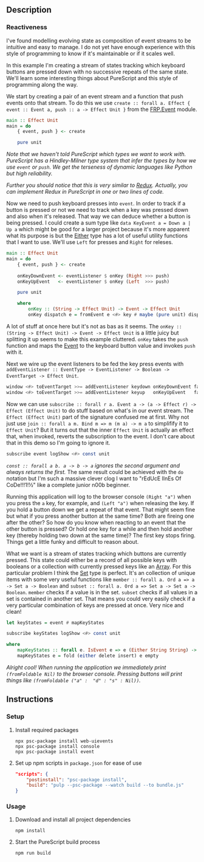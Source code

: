 ## Description
### Reactiveness
I've found modelling evolving state as composition of event streams to be intuitive and easy to manage. I do not yet have enough experience with this style of programming to know if it's maintainable or if it scales well.

In this example I'm creating a stream of states tracking which keyboard buttons are pressed down with no successive repeats of the same state. We'll learn some interesting things about PureScript and this style of programming along the way.

We start by creating a pair of an event stream and a function that push events onto that stream. To do this we use `create :: forall a. Effect { event :: Event a, push :: a -> Effect Unit }` from the [FRP.Event](https://pursuit.purescript.org/packages/purescript-event/1.2.4/docs/FRP.Event) module.
```purescript
main :: Effect Unit
main = do
    { event, push } <- create

    pure unit
```
*Note that we haven't told PureScript which types we want to work with. PureScript has a Hindley-Milner type system that infer the types by how we use `event` or `push`. We get the terseness of dynamic languages like Python but high reliability.*

*Further you should notice that this is very similar to [Redux](https://redux.js.org/). Actually, you can implement Redux in PureScript in one or two lines of code.*

Now we need to push keyboard presses into `event`. In order to track if a button is pressed or not we need to track when a key was pressed down and also when it's released. That way we can deduce whether a button is being pressed. I could create a sum type like `data KeyEvent a = Down a | Up a` which might be good for a larger project because it's more apparent what its purpose is but the [Either](https://pursuit.purescript.org/packages/purescript-either/4.1.1/docs/Data.Either#t:Either) type has a lot of useful utility functions that I want to use. We'll use `Left` for presses and `Right` for releses.
```purescript
main :: Effect Unit
main = do
    { event, push } <- create
    
    onKeyDownEvent <- eventListener $ onKey (Right >>> push)
    onKeyUpEvent   <- eventListener $ onKey (Left  >>> push)

    pure unit

    where
        onKey :: (String -> Effect Unit) -> Event -> Effect Unit
        onKey dispatch e = fromEvent e <#> key # maybe (pure unit) dispatch
```
A lot of stuff at once here but it's not as bas as it seems. The `onKey :: (String -> Effect Unit) -> Event -> Effect Unit` is a little juicy but splitting it up seems to make this example cluttered. `onKey` takes the `push` function and maps the [Event](https://pursuit.purescript.org/packages/purescript-web-events/2.0.1/docs/Web.Event.Internal.Types#t:Event) to the keyboard button value and invokes `push` with it.

Next we wire up the event listeners to be fed the key press events with `addEventListener :: EventType -> EventListener -> Boolean -> EventTarget -> Effect Unit`.
```purescript
window <#> toEventTarget >>= addEventListener keydown onKeyDownEvent false
window <#> toEventTarget >>= addEventListener keyup   onKeyUpEvent   false
```
Now we can use `subscribe :: forall r a. Event a -> (a -> Effect r) -> Effect (Effect Unit)` to do stuff based on what's in our event stream. The `Effect (Effect Unit)` part of the signature confused me at first. Why not just use `join :: forall a m. Bind m => m (m a) -> m a` to simplifify it to `Effect Unit`? But it turns out that the inner `Effect Unit` is actually an effect that, when invoked, reverts the subscription to the event. I don't care about that in this demo so I'm going to ignore it.
```purescript
subscribe event logShow <#> const unit
```
*`const :: forall a b. a -> b -> a` ignores the second argument and always returns the first.*
The same result could be achieved with the `do` notation but I'm such a massive clever clog I want to "rEdUcE lInEs Of CoDe!!!1!½" like a complete junior n00b beginner.

Running this application will log to the browser console `(Right "a")` when you press the `a` key, for example, and `(Left "a")` when releasing the key. If you hold a button down we get a repeat of that event. That might seem fine but what if you press another button at the same time? Both are fireing one after the other? So how do you know when reacting to an event that the other button is pressed? Or hold one key for a while and then hold another key (thereby holding two down at the same time)? The first key stops firing. Things get a little funky and difficult to reason about.

What we want is a stream of states tracking which buttons are currently pressed. This state could either be a record of all possible keys with booleans or a collection with currently pressed keys like an [Array](https://pursuit.purescript.org/builtins/docs/Prim#t:Array). For this particular problem I think the [Set](https://pursuit.purescript.org/packages/purescript-ordered-collections/1.6.1/docs/Data.Set) type is perfect. It's an collection of unique items with some very useful functions like `member :: forall a. Ord a => a -> Set a -> Boolean` and `subset :: forall a. Ord a => Set a -> Set a -> Boolean`. `member` checks if a value is in the set. `subset` checks if all values in a set is contained in another set. That means you could very easily check if a very particular combination of keys are pressed at once. Very nice and clean!
```purescript
let keyStates = event # mapKeyStates

subscribe keyStates logShow <#> const unit

where
    mapKeyStates :: forall e. IsEvent e => e (Either String String) -> e (Set String)
    mapKeyStates e = fold (either delete insert) e empty
```
*Alright cool! When running the application we immediately print `(fromFoldable Nil)` to the browser console. Pressing buttons will print things like `(fromFoldable ("a" :  "d" : "s" : Nil))`.*
## Instructions
### Setup
1. Install required packages
    ```
    npx psc-package install web-uievents
    npx psc-package install console
    npx psc-package install event
    ```
1. Set up npm scripts in `package.json` for ease of use
    ```json
    "scripts": {
        "postinstall": "psc-package install",
        "build": "pulp --psc-package --watch build --to bundle.js"
    }
    ```
### Usage
1. Download and install all project dependencies
    ```
    npm install
    ```
1. Start the PureScript build process
    ```
    npm run build
    ```